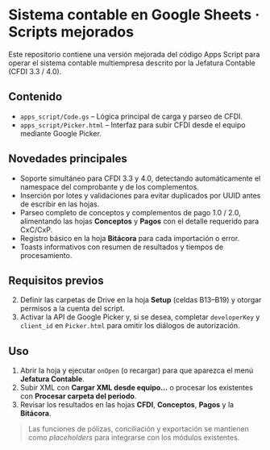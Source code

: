 # Sistema contable en Google Sheets · Scripts mejorados

Este repositorio contiene una versión mejorada del código Apps Script para operar el
sistema contable multiempresa descrito por la Jefatura Contable (CFDI 3.3 / 4.0).

## Contenido

- `apps_script/Code.gs` – Lógica principal de carga y parseo de CFDI.
- `apps_script/Picker.html` – Interfaz para subir CFDI desde el equipo mediante Google Picker.

## Novedades principales

- Soporte simultáneo para CFDI 3.3 y 4.0, detectando automáticamente el namespace del
  comprobante y de los complementos.
- Inserción por lotes y validaciones para evitar duplicados por UUID antes de escribir
en las hojas.
- Parseo completo de conceptos y complementos de pago 1.0 / 2.0, alimentando las hojas
  **Conceptos** y **Pagos** con el detalle requerido para CxC/CxP.
- Registro básico en la hoja **Bitácora** para cada importación o error.
- Toasts informativos con resumen de resultados y tiempos de procesamiento.

## Requisitos previos

2. Definir las carpetas de Drive en la hoja **Setup** (celdas B13–B19) y otorgar
   permisos a la cuenta del script.
3. Activar la API de Google Picker y, si se desea, completar `developerKey` y
   `client_id` en `Picker.html` para omitir los diálogos de autorización.

## Uso

1. Abrir la hoja y ejecutar `onOpen` (o recargar) para que aparezca el menú
   **Jefatura Contable**.
2. Subir XML con **Cargar XML desde equipo…** o procesar los existentes con
   **Procesar carpeta del periodo**.
3. Revisar los resultados en las hojas **CFDI**, **Conceptos**, **Pagos** y la
   **Bitácora**.

> Las funciones de pólizas, conciliación y exportación se mantienen como _placeholders_
> para integrarse con los módulos existentes.

